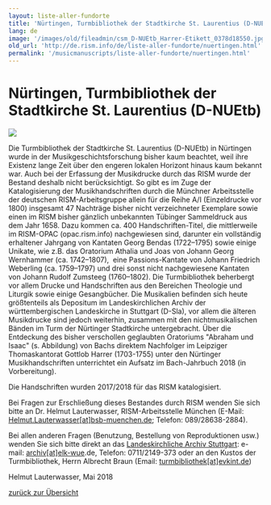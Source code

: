 ```yaml
---
layout: liste-aller-fundorte
title: 'Nürtingen, Turmbibliothek der Stadtkirche St. Laurentius (D-NUEtb)'
lang: de
image: '/images/old/fileadmin/csm_D-NUEtb_Harrer-Etikett_0378d18550.jpg'
old_url: 'http://de.rism.info/de/liste-aller-fundorte/nuertingen.html'
permalink: '/musicmanuscripts/liste-aller-fundorte/nuertingen.html'
---
```



# Nürtingen, Turmbibliothek der Stadtkirche St. Laurentius (D-NUEtb)


 ![](/fileadmin/_processed_/csm_D-NUEtb_261a_Etikettt_84784700c0.jpg)

Die Turmbibliothek der Stadtkirche St. Laurentius (D-NUEtb) in Nürtingen wurde in der Musikgeschichtsforschung bisher kaum beachtet, weil ihre Existenz lange Zeit über den engeren lokalen Horizont hinaus kaum bekannt war. Auch bei der Erfassung der Musikdrucke durch das RISM wurde der Bestand deshalb nicht berücksichtigt. So gibt es im Zuge der Katalogisierung der Musikhandschriften durch die Münchner Arbeitsstelle der deutschen RISM-Arbeitsgruppe allein für die Reihe A/I (Einzeldrucke vor 1800) insgesamt 47 Nachträge bisher nicht verzeichneter Exemplare sowie einen im RISM bisher gänzlich unbekannten Tübinger Sammeldruck aus dem Jahr 1658. Dazu kommen ca. 400 Handschriften-Titel, die mittlerweile im RISM-OPAC (opac.rism.info) nachgewiesen sind, darunter ein vollständig erhaltener Jahrgang von Kantaten Georg Bendas (1722–1795) sowie einige Unikate, wie z.B. das Oratorium Athalia und Joas von Johann Georg Wernhammer (ca. 1742–1807),&nbsp; eine Passions-Kantate von Johann Friedrich Weberling (ca. 1759–1797) und drei sonst nicht nachgewiesene Kantaten von Johann Rudolf Zumsteeg (1760–1802). Die Turmbibliothek beherbergt vor allem Drucke und Handschriften aus den Bereichen Theologie und Liturgik sowie einige Gesangbücher. Die Musikalien befinden sich heute größtenteils als Depositum im Landeskirchlichen Archiv der württembergischen Landeskirche in Stuttgart (D-Sla), vor allem die älteren Musikdrucke sind jedoch weiterhin, zusammen mit den nichtmusikalischen Bänden im Turm der Nürtinger Stadtkirche untergebracht.
Über die Entdeckung des bisher verschollen geglaubten Oratoriums "Abraham und Isaac" (s. Abbildung) von Bachs direktem Nachfolger im Leipziger Thomaskantorat Gottlob Harrer (1703-1755) unter den Nürtinger Musikhandschriften unterrichtet ein Aufsatz im Bach-Jahrbuch 2018 (in Vorbereitung).

Die Handschriften wurden 2017/2018 für das RISM katalogisiert.

Bei Fragen zur Erschließung dieses Bestandes durch RISM wenden Sie sich bitte an Dr. Helmut Lauterwasser, RISM-Arbeitsstelle München (E-Mail: [Helmut.Lauterwasser[at]bsb-muenchen.de](mailto:helmut.lauterwasser@bsb-muenchen.de "Opens window for sending email"); Telefon: 089/28638-2884).

Bei allen anderen Fragen (Benutzung, Bestellung von Reproduktionen usw.) wenden Sie sich bitte direkt an das [Landeskirchliche Archiv Stuttgart](http://www.archiv.elk-wue.de/): e-mail: [archiv[at]elk-wue](mailto:archiv@elk-wue "Opens window for sending email").de, Telefon: 0711/2149-373 oder an den Kustos der Turmbibliothek, Herrn Albrecht Braun (Email: [turmbibliothek[at]evkint.de](mailto:turmbibliothek@evkint.de "Opens window for sending email"))

Helmut Lauterwasser, Mai 2018

[zurück zur Übersicht](http://www.rism.info/de/workgroups/germany-dresden-munich-working-group-deutschland/musikhandschriften/liste-aller-fundorte.html "Opens external link in new window")

